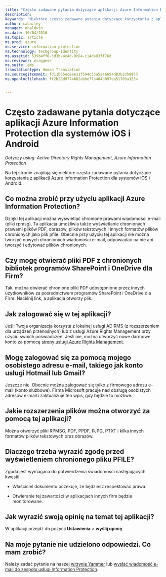 ```yaml
---
title: "Często zadawane pytania dotyczące aplikacji Azure Information Protection dla systemów iOS i Android | Azure Information Protection"
description: 
keywords: "Niektóre często zadawane pytania dotyczące korzystania z aplikacji Azure Information Protection dla systemów iOS i Android"
author: cabailey
manager: mbaldwin
ms.date: 10/04/2016
ms.topic: article
ms.prod: azure
ms.service: information-protection
ms.technology: techgroup-identity
ms.assetid: 539b4ff8-5d3b-4c4d-9c84-c14da83ff76d
ms.reviewer: esaggese
ms.suite: ems
translationtype: Human Translation
ms.sourcegitcommit: fd11b55ec8ee11f594c33a5a46694d83b2db6953
ms.openlocfilehash: ff2b28d9774682abbe77b484b097ea51709a3234


---
```


# Często zadawane pytania dotyczące aplikacji Azure Information Protection dla systemów iOS i Android

*Dotyczy usług: Active Directory Rights Management, Azure Information Protection*

Na tej stronie znajdują się niektóre często zadawane pytania dotyczące korzystania z aplikacji Azure Information Protection dla systemów iOS i Android.

## Co można zrobić przy użyciu aplikacji Azure Information Protection?

Dzięki tej aplikacji można wyświetlać chronione prawami wiadomości e-mail (pliki rpmsg). Ta aplikacja umożliwia także wyświetlanie chronionych prawami plików PDF, obrazów, plików tekstowych i innych formatów plików chronionych jako plik pfile. Obecnie przy użyciu tej aplikacji nie można tworzyć nowych chronionych wiadomości e-mail, odpowiadać na nie ani tworzyć i edytować plików chronionych.

## Czy mogę otwierać pliki PDF z chronionych bibliotek programów SharePoint i OneDrive dla Firm?

Tak, można otwierać chronione pliki PDF udostępnione przez innych użytkowników za pośrednictwem programów SharePoint i OneDrive dla Firm. Naciśnij link, a aplikacja otworzy plik. 

## Jak zalogować się w tej aplikacji?

Jeśli Twoja organizacja korzysta z lokalnej usługi AD RMS (z rozszerzeniem dla urządzeń przenośnych) lub z usługi Azure Rights Management przy użyciu swoich poświadczeń. Jeśli nie, można utworzyć nowe darmowe konto za pomocą [strony usługi Azure Rights Management](https://portal.office.com/signup?sku=rms&ru=https%3A%2F%2Fportal.azurerms.com%2F%23%2Fdownload).

## Mogę zalogować się za pomocą mojego osobistego adresu e-mail, takiego jak konto usługi Hotmail lub Gmail?

Jeszcze nie. Obecnie można zalogować się tylko z firmowego adresu e-mail (konto służbowe). Firma Microsoft pracuje nad obsługą osobistych adresów e-mail i zaktualizuje ten wpis, gdy będzie to możliwe.

## Jakie rozszerzenia plików można otworzyć za pomocą tej aplikacji?

Można otworzyć pliki RPMSG, PDF, PPDF, PJPG, PTXT i kilka innych formatów plików tekstowych oraz obrazów.

## Dlaczego trzeba wyrazić zgodę przed wyświetleniem chronionego pliku PFILE?

Zgoda jest wymagana do potwierdzenia świadomości następujących kwestii:

- Właściciel dokumentu oczekuje, że będziesz respektować prawa.

- Otwieranie tej zawartości w aplikacjach innych firm będzie monitorowane.

##  Jak wyrazić swoją opinię na temat tej aplikacji?

W aplikacji przejdź do pozycji **Ustawienia** > **wyślij opinię**.


## Na moje pytanie nie udzielono odpowiedzi. Co mam zrobić?

Należy zadać pytanie na naszej [witrynie Yammer](http://www.yammer.com/AskIPTeam) lub [wysłać wiadomość e-mail do zespołu usługi Information Protection](mailto:askIPteam@microsoft.com?subject=Question%20about%20Azure%20Information%20Protection%20app).



<!--HONumber=Oct16_HO1-->



